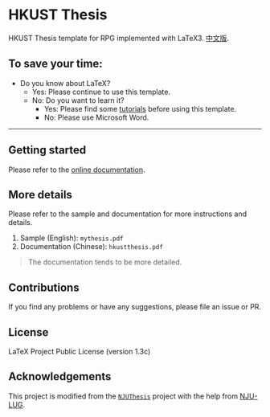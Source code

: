 # HKUST Thesis

HKUST Thesis template for RPG implemented with LaTeX3. [中文版](README.zh.md).

## To save your time:

- Do you know about LaTeX?
    - Yes: Please continue to use this template.
    - No: Do you want to learn it?
        - Yes: Please find some [tutorials](https://www.bilibili.com/video/BV1s7411U7Pr) before using this template.
        - No: Please use Microsoft Word.

---

## Getting started

Please refer to the [online documentation](https://HKFoggyU.github.io/hkust-thesis/).

## More details

Please refer to the sample and documentation for more instructions and details.

1. Sample (English): `` mythesis.pdf ``
2. Documentation (Chinese): `` hkustthesis.pdf ``

> The documentation tends to be more detailed.

## Contributions

If you find any problems or have any suggestions, please file an issue or PR.

## License

LaTeX Project Public License (version 1.3c)

## Acknowledgements

This project is modified from the [`` NJUThesis ``](https://github.com/nju-lug/NJUThesis) project with the help from [NJU-LUG](https://github.com/nju-lug).
